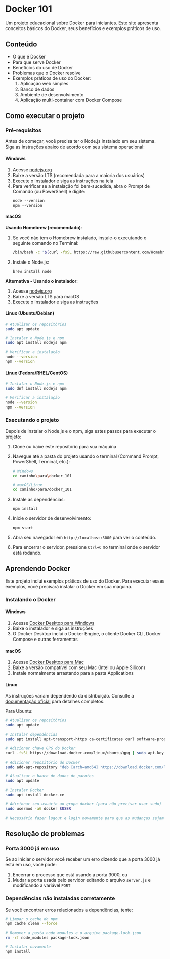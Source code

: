# Docker 101

Um projeto educacional sobre Docker para iniciantes. Este site apresenta conceitos básicos do Docker, seus benefícios e exemplos práticos de uso.

## Conteúdo

- O que é Docker
- Para que serve Docker
- Benefícios do uso de Docker
- Problemas que o Docker resolve
- Exemplos práticos de uso do Docker:
  1. Aplicação web simples
  2. Banco de dados
  3. Ambiente de desenvolvimento
  4. Aplicação multi-container com Docker Compose

## Como executar o projeto

### Pré-requisitos

Antes de começar, você precisa ter o Node.js instalado em seu sistema. Siga as instruções abaixo de acordo com seu sistema operacional:

#### Windows

1. Acesse [nodejs.org](https://nodejs.org/pt-br/)
2. Baixe a versão LTS (recomendada para a maioria dos usuários)
3. Execute o instalador e siga as instruções na tela
4. Para verificar se a instalação foi bem-sucedida, abra o Prompt de Comando (ou PowerShell) e digite:
   ```
   node --version
   npm --version
   ```

#### macOS

**Usando Homebrew (recomendado)**:
1. Se você não tem o Homebrew instalado, instale-o executando o seguinte comando no Terminal:
   ```bash
   /bin/bash -c "$(curl -fsSL https://raw.githubusercontent.com/Homebrew/install/HEAD/install.sh)"
   ```
2. Instale o Node.js:
   ```bash
   brew install node
   ```

**Alternativa - Usando o instalador**:
1. Acesse [nodejs.org](https://nodejs.org/pt-br/)
2. Baixe a versão LTS para macOS
3. Execute o instalador e siga as instruções

#### Linux (Ubuntu/Debian)

```bash
# Atualizar os repositórios
sudo apt update

# Instalar o Node.js e npm
sudo apt install nodejs npm

# Verificar a instalação
node --version
npm --version
```

#### Linux (Fedora/RHEL/CentOS)

```bash
# Instalar o Node.js e npm
sudo dnf install nodejs npm

# Verificar a instalação
node --version
npm --version
```

### Executando o projeto

Depois de instalar o Node.js e o npm, siga estes passos para executar o projeto:

1. Clone ou baixe este repositório para sua máquina
2. Navegue até a pasta do projeto usando o terminal (Command Prompt, PowerShell, Terminal, etc.):
   ```bash
   # Windows
   cd caminho\para\docker_101
   
   # macOS/Linux
   cd caminho/para/docker_101
   ```

3. Instale as dependências:
   ```bash
   npm install
   ```

4. Inicie o servidor de desenvolvimento:
   ```bash
   npm start
   ```

5. Abra seu navegador em `http://localhost:3000` para ver o conteúdo.

6. Para encerrar o servidor, pressione `Ctrl+C` no terminal onde o servidor está rodando.

## Aprendendo Docker

Este projeto inclui exemplos práticos de uso do Docker. Para executar esses exemplos, você precisará instalar o Docker em sua máquina.

### Instalando o Docker

#### Windows
1. Acesse [Docker Desktop para Windows](https://www.docker.com/products/docker-desktop)
2. Baixe o instalador e siga as instruções
3. O Docker Desktop inclui o Docker Engine, o cliente Docker CLI, Docker Compose e outras ferramentas

#### macOS
1. Acesse [Docker Desktop para Mac](https://www.docker.com/products/docker-desktop)
2. Baixe a versão compatível com seu Mac (Intel ou Apple Silicon)
3. Instale normalmente arrastando para a pasta Applications

#### Linux
As instruções variam dependendo da distribuição. Consulte a [documentação oficial](https://docs.docker.com/engine/install/) para detalhes completos.

Para Ubuntu:
```bash
# Atualizar os repositórios
sudo apt update

# Instalar dependências
sudo apt install apt-transport-https ca-certificates curl software-properties-common

# Adicionar chave GPG do Docker
curl -fsSL https://download.docker.com/linux/ubuntu/gpg | sudo apt-key add -

# Adicionar repositório do Docker
sudo add-apt-repository "deb [arch=amd64] https://download.docker.com/linux/ubuntu $(lsb_release -cs) stable"

# Atualizar o banco de dados de pacotes
sudo apt update

# Instalar Docker
sudo apt install docker-ce

# Adicionar seu usuário ao grupo docker (para não precisar usar sudo)
sudo usermod -aG docker $USER

# Necessário fazer logout e login novamente para que as mudanças sejam aplicadas
```

## Resolução de problemas

### Porta 3000 já em uso
Se ao iniciar o servidor você receber um erro dizendo que a porta 3000 já está em uso, você pode:

1. Encerrar o processo que está usando a porta 3000, ou
2. Mudar a porta usada pelo servidor editando o arquivo `server.js` e modificando a variável `PORT`

### Dependências não instaladas corretamente
Se você encontrar erros relacionados a dependências, tente:

```bash
# Limpar o cache do npm
npm cache clean --force

# Remover a pasta node_modules e o arquivo package-lock.json
rm -rf node_modules package-lock.json

# Instalar novamente
npm install
